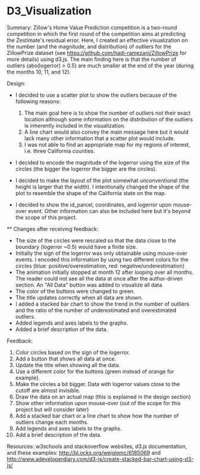 # D3_Visualization

Summary: Zillow's Home Value Prediction competition is a two-round competition in which the first round of the competition aims at predicting the Zestimate's residual error. Here, I created an effective visualization on the number (and the magnitude, and distribution) of outliers for the ZillowPrize dataset (see https://github.com/hadi-ramezani/ZillowPrize for more details) using d3.js. The main finding here is that the number of outliers (abs(logerror) > 0.5) are much smaller at the end of the year (during the months 10, 11, and 12). 

Design: 
 
* I decided to use a scatter plot to show the outliers because of the following reasons:
	1) The main goal here is to show the number of outliers not their exact location although some information on the distribution of the outliers is inherently included in the visualization.
	2) A line chart would also convey the main message here but it would lack many other information that a scatter plot would include.
	3) I was not able to find an appropriate map for my regions of interest, i.e. three California counties. 

* I decided to encode the magnitude of the logerror using the size of the circles (the bigger the logerror the bigger are the circles).

* I decided to make the layout of the plot somewhat unconventional (the height is larger that the width). I intentionally changed the shape of the plot to resemble the shape of the California state on the map.

* I decided to show the id_parcel, coordinates, and logerror upon mouse-over event. Other information can also be included here but it's beyond the scope of this project.

** Changes after receiving feedback: 
- The size of the circles were rescaled so that the data close to the boundary (logerror ~0.5) would have a finite size.
- Initially the sign of the logerror was only obtainable using mouse-over events. I encoded this information by using two different colors for the circles (blue: positive/overestimation, red: negative/underestimation)
- The animation initially stopped at month 12 after looping over all months. The reader could not see all the data at once after the author-driven section. An "All Data" button was added to visualize all data.
- The color of the buttons were changed to green.  
- The title updates correctly when all data are shown.
- I added a stacked bar chart to show the trend in the number of outliers and the ratio of the number of underestimated and overestimated outliers.
- Added legends and axes labels to the graphs.
- Added a brief description of the data.


Feedback: 
1) Color circles based on the sign of the logerror.
2) Add a button that shows all data at once.
3) Update the title when showing all the data.
4) Use a different color for the buttons (green instead of orange for example).
5) Make the circles a bit bigger. Data with logerror values close to the cutoff are almost invisible. 
6) Draw the data on an actual map (this is explained in the design section)
7) Show other information upon mouse-over (out of the scope for this project but will consider later)
8) Add a stacked bar chart or a line chart to show how the number of outliers change each months.
9) Add legends and axes labels to the graphs.
10) Add a brief description of the data.

Resources: w3schools and stackoverflow websites, d3.js documentation, and these examples: http://bl.ocks.org/weiglemc/6185069 and http://www.adeveloperdiary.com/d3-js/create-stacked-bar-chart-using-d3-js/



